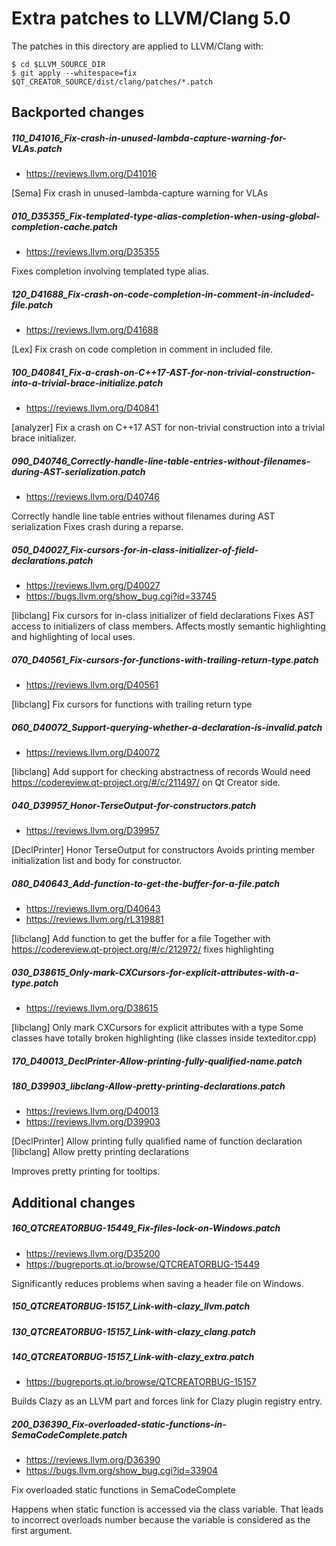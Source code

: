Extra patches to LLVM/Clang 5.0
===============================

The patches in this directory are applied to LLVM/Clang with:

    $ cd $LLVM_SOURCE_DIR
    $ git apply --whitespace=fix $QT_CREATOR_SOURCE/dist/clang/patches/*.patch

Backported changes
------------------

##### 110_D41016_Fix-crash-in-unused-lambda-capture-warning-for-VLAs.patch

* <https://reviews.llvm.org/D41016>

[Sema] Fix crash in unused-lambda-capture warning for VLAs

##### 010_D35355_Fix-templated-type-alias-completion-when-using-global-completion-cache.patch

* <https://reviews.llvm.org/D35355>

Fixes completion involving templated type alias.

##### 120_D41688_Fix-crash-on-code-completion-in-comment-in-included-file.patch

* <https://reviews.llvm.org/D41688>

[Lex]  Fix crash on code completion in comment in included file.

##### 100_D40841_Fix-a-crash-on-C++17-AST-for-non-trivial-construction-into-a-trivial-brace-initialize.patch

* <https://reviews.llvm.org/D40841>

[analyzer] Fix a crash on C++17 AST for non-trivial construction into a trivial brace initializer.

##### 090_D40746_Correctly-handle-line-table-entries-without-filenames-during-AST-serialization.patch

* <https://reviews.llvm.org/D40746>

Correctly handle line table entries without filenames during AST serialization
Fixes crash during a reparse.

##### 050_D40027_Fix-cursors-for-in-class-initializer-of-field-declarations.patch

* <https://reviews.llvm.org/D40027>
* <https://bugs.llvm.org/show_bug.cgi?id=33745>

[libclang] Fix cursors for in-class initializer of field declarations
Fixes AST access to initializers of class members. Affects mostly semantic highlighting and highlighting of local uses.

##### 070_D40561_Fix-cursors-for-functions-with-trailing-return-type.patch

* <https://reviews.llvm.org/D40561>

[libclang] Fix cursors for functions with trailing return type

##### 060_D40072_Support-querying-whether-a-declaration-is-invalid.patch

* <https://reviews.llvm.org/D40072>

[libclang] Add support for checking abstractness of records
Would need https://codereview.qt-project.org/#/c/211497/ on Qt Creator side.

##### 040_D39957_Honor-TerseOutput-for-constructors.patch

* <https://reviews.llvm.org/D39957>

[DeclPrinter] Honor TerseOutput for constructors
Avoids printing member initialization list and body for constructor.

##### 080_D40643_Add-function-to-get-the-buffer-for-a-file.patch

* <https://reviews.llvm.org/D40643>
* <https://reviews.llvm.org/rL319881>

[libclang] Add function to get the buffer for a file
Together with https://codereview.qt-project.org/#/c/212972/ fixes highlighting

##### 030_D38615_Only-mark-CXCursors-for-explicit-attributes-with-a-type.patch

* <https://reviews.llvm.org/D38615>

[libclang] Only mark CXCursors for explicit attributes with a type
Some classes have totally broken highlighting (like classes inside texteditor.cpp)

##### 170_D40013_DeclPrinter-Allow-printing-fully-qualified-name.patch
##### 180_D39903_libclang-Allow-pretty-printing-declarations.patch

* <https://reviews.llvm.org/D40013>
* <https://reviews.llvm.org/D39903>

[DeclPrinter] Allow printing fully qualified name of function declaration
[libclang] Allow pretty printing declarations

Improves pretty printing for tooltips.

Additional changes
------------------

##### 160_QTCREATORBUG-15449_Fix-files-lock-on-Windows.patch

* <https://reviews.llvm.org/D35200>
* <https://bugreports.qt.io/browse/QTCREATORBUG-15449>

Significantly reduces problems when saving a header file on Windows.

##### 150_QTCREATORBUG-15157_Link-with-clazy_llvm.patch
##### 130_QTCREATORBUG-15157_Link-with-clazy_clang.patch
##### 140_QTCREATORBUG-15157_Link-with-clazy_extra.patch

* <https://bugreports.qt.io/browse/QTCREATORBUG-15157>

Builds Clazy as an LLVM part and forces link for Clazy plugin registry entry.

##### 200_D36390_Fix-overloaded-static-functions-in-SemaCodeComplete.patch

* <https://reviews.llvm.org/D36390>
* <https://bugs.llvm.org/show_bug.cgi?id=33904>

Fix overloaded static functions in SemaCodeComplete

Happens when static function is accessed via the class variable.
That leads to incorrect overloads number because the variable is considered as the first argument.
